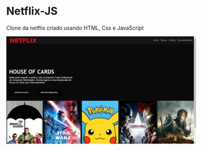 # Netflix-JS
Clone da netflix criado usando HTML, Css e JavaScript

<img alt="James-netflix" src="https://github.com/geezieljames/my_gifs/blob/6fca9cafa8d07f080713be51f89b0588f33be08f/netflix.png">
